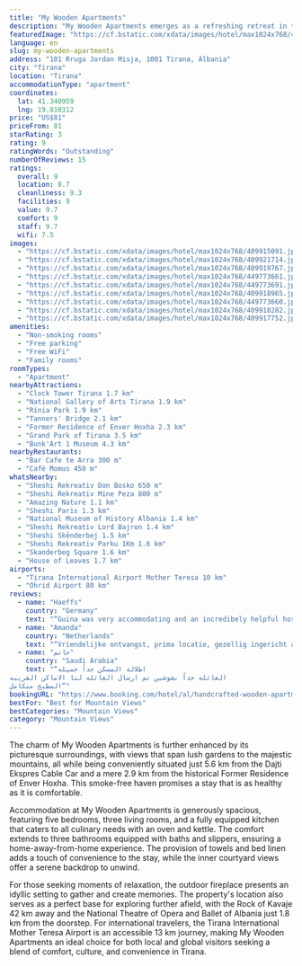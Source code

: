 ```yaml
---
title: "My Wooden Apartments"
description: "My Wooden Apartments emerges as a refreshing retreat in the heart of Tirana, boasting a recent renovation that marries modern amenities with serene outdoor spaces."
featuredImage: "https://cf.bstatic.com/xdata/images/hotel/max1024x768/409915091.jpg?k=8432fdf3e86defeaf1eea10d249daed761c27c2b64f4d1d8f4e1c181c8654a48&o=&hp=1"
language: en
slug: my-wooden-apartments
address: "101 Rruga Jordan Misja, 1001 Tirana, Albania"
city: "Tirana"
location: "Tirana"
accommodationType: "apartment"
coordinates:
  lat: 41.340959
  lng: 19.810312
price: "US$81"
priceFrom: 81
starRating: 3
rating: 9
ratingWords: "Outstanding"
numberOfReviews: 15
ratings:
  overall: 9
  location: 8.7
  cleanliness: 9.3
  facilities: 9
  value: 9.7
  comfort: 9
  staff: 9.7
  wifi: 7.5
images:
  - "https://cf.bstatic.com/xdata/images/hotel/max1024x768/409915091.jpg?k=8432fdf3e86defeaf1eea10d249daed761c27c2b64f4d1d8f4e1c181c8654a48&o=&hp=1"
  - "https://cf.bstatic.com/xdata/images/hotel/max1024x768/409921714.jpg?k=0fba7239093d1a07236a1f669efd41a6a3b18062838d5b3c6e7c9a84366cb187&o=&hp=1"
  - "https://cf.bstatic.com/xdata/images/hotel/max1024x768/409919767.jpg?k=8a5a6590a2852a198fff4d6a7ce0547e13738c408123c8b5b055cb95ba3ba968&o=&hp=1"
  - "https://cf.bstatic.com/xdata/images/hotel/max1024x768/449773661.jpg?k=bb556b7ce2b7290a8c4a180b2f93185bd9a2c8ef2d1b4bb4e1757e01de57c8a4&o=&hp=1"
  - "https://cf.bstatic.com/xdata/images/hotel/max1024x768/449773691.jpg?k=faeb7f33f3e9c255302e41259e8d663130d474100bb088cb6704b4132ee21585&o=&hp=1"
  - "https://cf.bstatic.com/xdata/images/hotel/max1024x768/409918965.jpg?k=63a79725ead63d7fe819df668df13c5ac50733c3f03a0e00ebaaa6f1e2a0f055&o=&hp=1"
  - "https://cf.bstatic.com/xdata/images/hotel/max1024x768/449773660.jpg?k=79fa512a3c560d845730aca51b8f1922d92af2a2a160b68ec40283131f470a14&o=&hp=1"
  - "https://cf.bstatic.com/xdata/images/hotel/max1024x768/409918282.jpg?k=7260dd1a382e3fe6a5d6dd546d221734e4a3875e3fa572b8ccc50a07e91ce6fb&o=&hp=1"
  - "https://cf.bstatic.com/xdata/images/hotel/max1024x768/409917752.jpg?k=0c7999b226aad0c4eaeef84d6efd7c8a9782674b5d557a500d6365b9d63265fb&o=&hp=1"
amenities:
  - "Non-smoking rooms"
  - "Free parking"
  - "Free WiFi"
  - "Family rooms"
roomTypes:
  - "Apartment"
nearbyAttractions:
  - "Clock Tower Tirana 1.7 km"
  - "National Gallery of Arts Tirana 1.9 km"
  - "Rinia Park 1.9 km"
  - "Tanners' Bridge 2.1 km"
  - "Former Residence of Enver Hoxha 2.3 km"
  - "Grand Park of Tirana 3.5 km"
  - "Bunk'Art 1 Museum 4.3 km"
nearbyRestaurants:
  - "Bar Cafe te Arra 300 m"
  - "Cafè Momus 450 m"
whatsNearby:
  - "Sheshi Rekreativ Don Bosko 650 m"
  - "Sheshi Rekreativ Mine Peza 800 m"
  - "Amazing Nature 1.1 km"
  - "Sheshi Paris 1.3 km"
  - "National Museum of History Albania 1.4 km"
  - "Sheshi Rekreativ Lord Bajron 1.4 km"
  - "Sheshi Skënderbej 1.5 km"
  - "Sheshi Rekreativ Parku 1Km 1.6 km"
  - "Skanderbeg Square 1.6 km"
  - "House of Leaves 1.7 km"
airports:
  - "Tirana International Airport Mother Teresa 10 km"
  - "Ohrid Airport 80 km"
reviews:
  - name: "Haeffs"
    country: "Germany"
    text: "“Guina was very accommodating and an incredibely helpful host! The little apartment was very cozy and we enjoyed our stay a lot!”"
  - name: "Amanda"
    country: "Netherlands"
    text: "“Vriendelijke ontvangst, prima locatie, gezellig ingericht appartement van alle gemakken voorzien, een “thuisgevoel” in de drukte van Tirana”"
  - name: "حاتم"
    country: "Saudi Arabia"
    text: "“اطلالة المسكن جداً جميله
العائله جداً بشوشين تم ارسال العائله لنا الاماكن القريبه
المطبخ متكامل”"
bookingURL: "https://www.booking.com/hotel/al/handcrafted-wooden-apartment.en-gb.html?aid=8035640"
bestFor: "Best for Mountain Views"
bestCategories: "Mountain Views"
category: "Mountain Views"
---
```


The charm of My Wooden Apartments is further enhanced by its picturesque surroundings, with views that span lush gardens to the majestic mountains, all while being conveniently situated just 5.6 km from the Dajti Ekspres Cable Car and a mere 2.9 km from the historical Former Residence of Enver Hoxha. This smoke-free haven promises a stay that is as healthy as it is comfortable.

Accommodation at My Wooden Apartments is generously spacious, featuring five bedrooms, three living rooms, and a fully equipped kitchen that caters to all culinary needs with an oven and kettle. The comfort extends to three bathrooms equipped with baths and slippers, ensuring a home-away-from-home experience. The provision of towels and bed linen adds a touch of convenience to the stay, while the inner courtyard views offer a serene backdrop to unwind.

For those seeking moments of relaxation, the outdoor fireplace presents an idyllic setting to gather and create memories. The property's location also serves as a perfect base for exploring further afield, with the Rock of Kavaje 42 km away and the National Theatre of Opera and Ballet of Albania just 1.8 km from the doorstep. For international travelers, the Tirana International Mother Teresa Airport is an accessible 13 km journey, making My Wooden Apartments an ideal choice for both local and global visitors seeking a blend of comfort, culture, and convenience in Tirana.